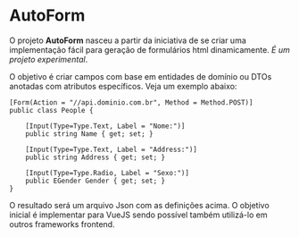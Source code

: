 # AutoForm
O projeto **AutoForm** nasceu a partir da iniciativa de se criar uma implementação fácil para geração de formulários html dinamicamente. _É um projeto experimental_.

O objetivo é criar campos com base em entidades de domínio ou DTOs anotadas com atributos específicos. Veja um exemplo abaixo:

```
[Form(Action = "//api.dominio.com.br", Method = Method.POST)]
public class People {

    [Input(Type=Type.Text, Label = "Nome:")]
    public string Name { get; set; }

    [Input(Type=Type.Text, Label = "Address:")]
    public string Address { get; set; }

    [Input(Type=Type.Radio, Label = "Sexo:")]
    public EGender Gender { get; set; }
}
```

O resultado será um arquivo Json com as definições acima. O objetivo inicial é implementar para VueJS sendo possível também utilizá-lo em outros frameworks frontend.